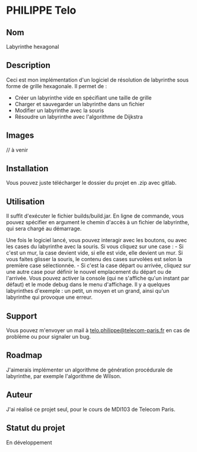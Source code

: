 # PHILIPPE Telo

## Nom
Labyrinthe hexagonal

## Description
Ceci est mon implémentation d'un logiciel de résolution de labyrinthe sous forme de grille hexagonale. Il permet de :
- Créer un labyrinthe vide en spécifiant une taille de grille
- Charger et sauvegarder un labyrinthe dans un fichier
- Modifier un labyrinthe avec la souris
- Résoudre un labyrinthe avec l'algorithme de Dijkstra

## Images
// à venir

## Installation
Vous pouvez juste télécharger le dossier du projet en .zip avec gitlab.

## Utilisation
Il suffit d'exécuter le fichier builds/build.jar. En ligne de commande, vous pouvez spécifier en argument le chemin d'accès à un fichier de labyrinthe, qui sera chargé au démarrage.

Une fois le logiciel lancé, vous pouvez interagir avec les boutons, ou avec les cases du labyrinthe avec la souris. Si vous cliquez sur une case :
	- Si c'est un mur, la case devient vide, si elle est vide, elle devient un mur. Si vous faites glisser la souris, le contenu des cases survolées est selon la première case sélectionnée.
	- Si c'est la case départ ou arrivée, cliquez sur une autre case pour définir le nouvel emplacement du départ ou de l'arrivée.
Vous pouvez activer la console (qui ne s'affiche qu'un instant par défaut) et le mode debug dans le menu d'affichage.
Il y a quelques labyrinthes d'exemple : un petit, un moyen et un grand, ainsi qu'un labyrinthe qui provoque une erreur.

## Support
Vous pouvez m'envoyer un mail à telo.philippe@telecom-paris.fr en cas de problème ou pour signaler un bug.

## Roadmap
J'aimerais implémenter un algorithme de génération procédurale de labyrinthe, par exemple l'algorithme de Wilson.

## Auteur
J'ai réalisé ce projet seul, pour le cours de MDI103 de Telecom Paris.

## Statut du projet
En développement
